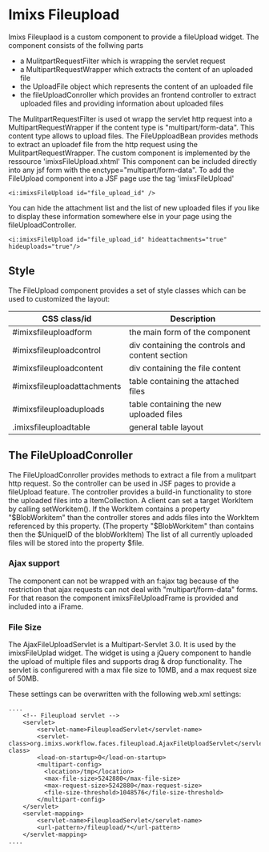 # Imixs Fileupload
Imixs Fileuplaod is a custom component to provide a fileUpload widget.  The component consists of the follwing parts
 
  * a MulitpartRequestFilter which is wrapping the servlet request
  * a MultipartRequestWrapper which extracts the content of an uploaded file
  * the UploadFile object which represents the content of an uploaded file
  * the fileUploadConroller which provides an frontend controller to extract uploaded files and providing information about uploaded files
 
The MulitpartRequestFilter is used ot wrapp the servlet http request into a  MultipartRequestWrapper if the content type is "multipart/form-data". This content type allows to upload files. The FileUpploadBean provides methods to extract an uploadef file from the http request using the  MulitpartRequestWrapper. The custom component is implemented by the ressource 'imixsFileUpload.xhtml' This component can be included directly into any jsf form with the enctype="multipart/form-data".  To add the FileUpload component into a JSF page use the tag 'imixsFileUpload'
 

	<i:imixsFileUpload id="file_upload_id" />

You can hide the attachment list and the list of new uploaded files if you like to display these information somewhere else in your page using the fileUploadController. 
 
	<i:imixsFileUpload id="file_upload_id" hideattachments="true" hideuploads="true"/>

## Style
The FileUpload component provides a set of style classes which can be used to customized the layout:

| CSS class/id          | Description                                           |       
|-----------------------|-------------------------------------------------------|
|#imixsfileuploadform   | the main form of the component                        |
|#imixsfileuploadcontrol| div containing the controls and content section       |
|#imixsfileuploadcontent| div containing the file content                       |
|#imixsfileuploadattachments| table containing the attached files           |
|#imixsfileuploaduploads| table containing the new uploaded files               |
|.imixsfileuploadtable  | general table layout                                  |


## The FileUploadConroller 
The FileUploadConroller provides methods to extract a file from a mulitpart http request. So the controller can be used in JSF pages to provide a fileUpload feature. The controller provides a build-in functionality to store the uploaded files into a ItemCollection. A client can set a target WorkItem by calling setWorkitem(). If the WorkItem contains a property "$BlobWorkitem" than the controller stores and adds files into the WorkItem referenced by this property. (The property "$BlobWorkitem" than contains then the $UniqueID of the blobWorkItem)  The list of all currently uploaded files will be stored into the property $file.
 

### Ajax support
The component can not be wrapped with an f:ajax tag because of the restriction that   ajax requests can not deal with "multipart/form-data" forms. For that reason the component imixsFileUploadFrame is provided and included into a iFrame. 
 
 
### File Size
The AjaxFileUploadServlet is a Multipart-Servlet 3.0. It is used by the imixsFileUplad widget. The widget is using a jQuery component to handle the upload of multiple files and supports drag & drop functionality.
The servlet is configurered with a max file size to 10MB, and a max request size of 50MB.

These settings can be overwritten with the following web.xml settings:


	....
		<!-- Fileupload servlet -->
		<servlet>
			<servlet-name>FileuploadServlet</servlet-name>
			<servlet-class>org.imixs.workflow.faces.fileupload.AjaxFileUploadServlet</servlet-class>
			<load-on-startup>0</load-on-startup>		
			<multipart-config>
		      <location>/tmp</location>
		      <max-file-size>5242880</max-file-size>
		      <max-request-size>5242880</max-request-size>
		      <file-size-threshold>1048576</file-size-threshold>
			</multipart-config>
		</servlet>
		<servlet-mapping>
			<servlet-name>FileuploadServlet</servlet-name>
			<url-pattern>/fileupload/*</url-pattern>
		</servlet-mapping>
	....

